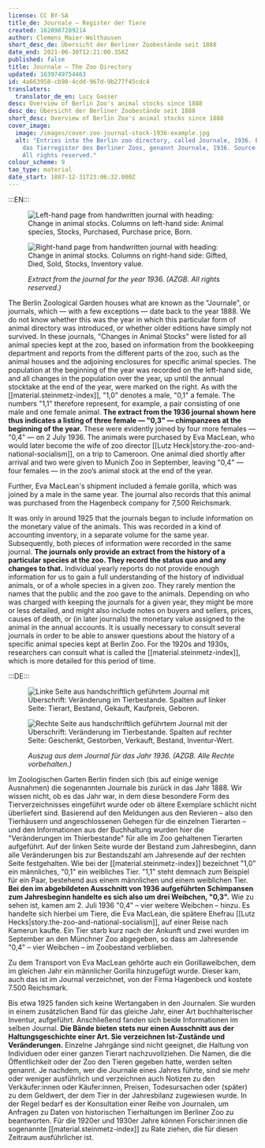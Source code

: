```yaml
---
license: CC BY-SA
title_de: Journale – Register der Tiere
created: 1620987289214
author: Clemens Maier-Wolthausen
short_desc_de: Übersicht der Berliner Zoobestände seit 1888
date_end: 2021-06-30T12:21:00.358Z
published: false
title: Journale – The Zoo Directory
updated: 1639749754463
id: 4a663958-cb98-4cdd-967d-9b277f45cdc4
translators:
  translator_de_en: Lucy Gasser
desc: Overview of Berlin Zoo's animal stocks since 1888
desc_de: Übersicht der Berliner Zoobestände seit 1888
short_desc: Overview of Berlin Zoo's animal stocks since 1888
cover_image:
  image: /images/cover-zoo-journal-stock-1936-example.jpg
  alt: "Entries into the Berlin zoo directory, called Journale, 1936. Eintrag in
    das Tierregister des Berliner Zoos, genannt Journale, 1936. Source: AZGB.
    All rights reserved."
colour_scheme: 9
tao_type: material
date_start: 1887-12-31T23:06:32.000Z
---
```




:::EN:::

<figure>

<div class="series">

![Left-hand page from handwritten journal with heading: Change in animal stocks. Columns on left-hand side: Animal species, Stocks, Purchased, Purchase price, Born.](images/cmw/Journal_1936_l.jpg)

![Right-hand page from handwritten journal with heading: Change in animal stocks. Columns on right-hand side: Gifted, Died, Sold, Stocks, Inventory value. ](images/cmw/Journal_1936_r.jpg)

</div>

<figcaption>

_Extract from the journal for the year 1936. (AZGB. All rights reserved.)_

</figcaption>

</figure>

The Berlin Zoological Garden houses what are known as the "Journale", or journals, which — with a few exceptions — date back to the year 1888. We do not know whether this was the year in which this particular form of animal directory was introduced, or whether older editions have simply not survived. In these journals, "Changes in Animal Stocks" were listed for all animal species kept at the zoo, based on information from the bookkeeping department and reports from the different parts of the zoo, such as the animal houses and the adjoining enclosures for specific animal species. The population at the beginning of the year was recorded on the left-hand side, and all changes in the population over the year, up until the annual stocktake at the end of the year, were marked on the right. As with the [[material.steinmetz-index]], "1,0" denotes a male, "0,1" a female. The numbers "1,1" therefore represent, for example, a pair consisting of one male and one female animal. **The extract from the 1936 journal shown here thus indicates a listing of three female — "0,3" — chimpanzees at the beginning of the year.** These were evidently joined by four more females — "0,4" — on 2 July 1936. The animals were purchased by Eva MacLean, who would later become the wife of zoo director [[Lutz Heck|story.the-zoo-and-national-socialism]], on a trip to Cameroon. One animal died shortly after arrival and two were given to Munich Zoo in September, leaving "0,4" — four females — in the zoo’s animal stock at the end of the year.

Further, Eva MacLean's shipment included a female gorilla, which was joined by a male in the same year. The journal also records that this animal was purchased from the Hagenbeck company for 7,500 Reichsmark.

It was only in around 1925 that the journals began to include information on the monetary value of the animals. This was recorded in a kind of accounting inventory, in a separate volume for the same year. Subsequently, both pieces of information were recorded in the same journal. **The journals only provide an extract from the history of a particular species at the zoo. They record the status quo and any changes to that.** Individual yearly reports do not provide enough information for us to gain a full understanding of the history of individual animals, or of a whole species in a given zoo. They rarely mention the names that the public and the zoo gave to the animals. Depending on who was charged with keeping the journals for a given year, they might be more or less detailed, and might also include notes on buyers and sellers, prices, causes of death, or (in later journals) the monetary value assigned to the animal in the annual accounts. It is usually necessary to consult several journals in order to be able to answer questions about the history of a specific animal species kept at Berlin Zoo. For the 1920s and 1930s, researchers can consult what is called the [[material.steinmetz-index]], which is more detailed for this period of time.

:::DE:::

<figure>

<div class="series">

![Linke Seite aus handschriftlich geführtem Journal mit Überschrift: Veränderung im Tierbestande. Spalten auf linker Seite: Tierart, Bestand, Gekauft, Kaufpreis, Geboren.](images/cmw/Journal_1936_l.jpg)

![Rechte Seite aus handschriftlich geführtem Journal mit der Überschrift: Veränderung im Tierbestande. Spalten auf rechter Seite: Geschenkt, Gestorben, Verkauft, Bestand, Inventur-Wert.](images/cmw/Journal_1936_r.jpg)

</div>

<figcaption>

_Auszug aus dem Journal für das Jahr 1936. (AZGB. Alle Rechte vorbehalten.)_

</figcaption>

</figure>

Im Zoologischen Garten Berlin finden sich (bis auf einige wenige Ausnahmen) die sogenannten Journale bis zurück in das Jahr 1888. Wir wissen nicht, ob es das Jahr war, in dem diese besondere Form des Tierverzeichnisses eingeführt wurde oder ob ältere Exemplare schlicht nicht überliefert sind. Basierend auf den Meldungen aus den Revieren – also den Tierhäusern und angeschlossenen Gehegen für die einzelnen Tierarten – und den Informationen aus der Buchhaltung wurden hier die "Veränderungen im Thierbestande" für alle im Zoo gehaltenen Tierarten aufgeführt. Auf der linken Seite wurde der Bestand zum Jahresbeginn, dann alle Veränderungen bis zur Bestandszahl am Jahresende auf der rechten Seite festgehalten. Wie bei der [[material.steinmetz-index]] bezeichnet "1,0" ein männliches, "0,1" ein weibliches Tier. "1,1" steht demnach zum Beispiel für ein Paar, bestehend aus einem männlichen und einem weiblichen Tier. **Bei den im abgebildeten Ausschnitt von 1936 aufgeführten Schimpansen zum Jahresbeginn handelte es sich also um drei Weibchen, "0,3".** Wie zu sehen ist, kamen am 2. Juli 1936 "0,4" – vier weitere Weibchen – hinzu. Es handelte sich hierbei um Tiere, die Eva MacLean, die spätere Ehefrau [[Lutz Hecks|story.the-zoo-and-national-socialism]], auf einer Reise nach Kamerun kaufte. Ein Tier starb kurz nach der Ankunft und zwei wurden im September an den Münchner Zoo abgegeben, so dass am Jahresende "0,4" – vier Weibchen – im Zoobestand verblieben.

Zu dem Transport von Eva MacLean gehörte auch ein Gorillaweibchen, dem im gleichen Jahr ein männlicher Gorilla hinzugefügt wurde. Dieser kam, auch das ist im Journal verzeichnet, von der Firma Hagenbeck und kostete 7.500 Reichsmark.

Bis etwa 1925 fanden sich keine Wertangaben in den Journalen. Sie wurden in einem zusätzlichen Band für das gleiche Jahr, einer Art buchhalterischer Inventur, aufgeführt. Anschließend fanden sich beide Informationen im selben Journal. **Die Bände bieten stets nur einen Ausschnitt aus der Haltungsgeschichte einer Art. Sie verzeichnen Ist-Zustände und Veränderungen.** Einzelne Jahrgänge sind nicht geeignet, die Haltung von Individuen oder einer ganzen Tierart nachzuvollziehen. Die Namen, die die Öffentlichkeit oder der Zoo den Tieren gegeben hatte, werden selten genannt. Je nachdem, wer die Journale eines Jahres führte, sind sie mehr oder weniger ausführlich und verzeichnen auch Notizen zu den Verkäufer:innen oder Käufer:innen, Preisen, Todesursachen oder (später) zu dem Geldwert, der dem Tier in der Jahresbilanz zugewiesen wurde. In der Regel bedarf es der Konsultation einer Reihe von Journalen, um Anfragen zu Daten von historischen Tierhaltungen im Berliner Zoo zu beantworten. Für die 1920er und 1930er Jahre können Forscher:innen die sogenannte [[material.steinmetz-index]] zu Rate ziehen, die für diesen Zeitraum ausführlicher ist.
